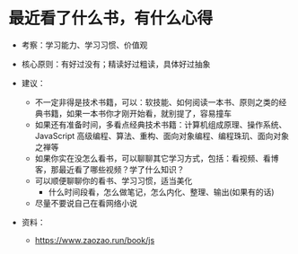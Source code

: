 # 最近看了什么书，有什么心得

- 考察：学习能力、学习习惯、价值观
- 核心原则：有好过没有；精读好过粗读，具体好过抽象
- 建议：
    - 不一定非得是技术书籍，可以：软技能、如何阅读一本书、原则之类的经典书籍，如果一本书你才刚开始看，就别提了，容易撞车
    - 如果还有准备时间，多看点经典技术书籍：计算机组成原理、操作系统、JavaScript 高级编程、算法、重构、面向对象编程、编程珠玑、面向对象之禅等
    - 如果你实在没怎么看书，可以聊聊其它学习方式，包括：看视频、看博客，那最近看了哪些视频？学了什么知识？
    - 可以顺便聊聊你的看书、学习习惯，适当美化
        - 什么时间段看，怎么做笔记，怎么内化、整理、输出(如果有的话)
    - 尽量不要说自己在看网络小说

- 资料：
    - <https://www.zaozao.run/book/js>
